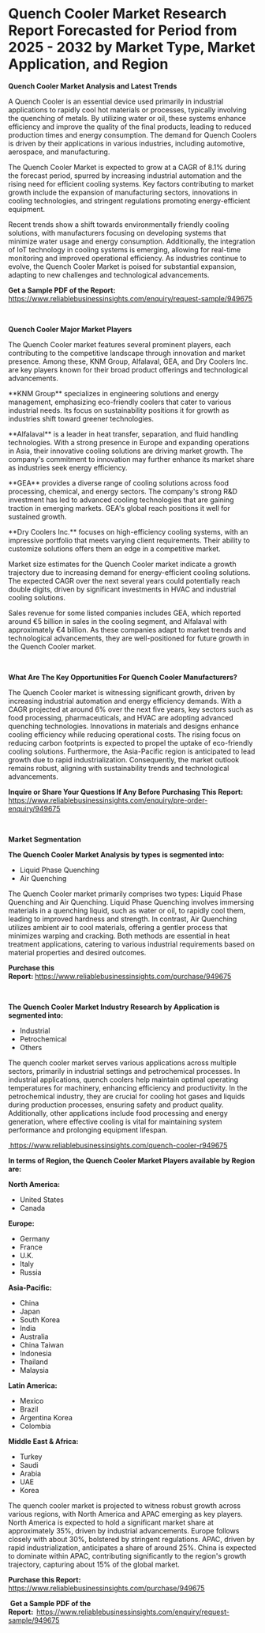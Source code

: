 <p><h1>Quench Cooler Market Research Report Forecasted for Period from 2025 -  2032 by Market Type, Market Application, and Region</h1></p><p><strong>Quench Cooler Market Analysis and Latest Trends</strong></p>
<p><p>A Quench Cooler is an essential device used primarily in industrial applications to rapidly cool hot materials or processes, typically involving the quenching of metals. By utilizing water or oil, these systems enhance efficiency and improve the quality of the final products, leading to reduced production times and energy consumption. The demand for Quench Coolers is driven by their applications in various industries, including automotive, aerospace, and manufacturing.</p><p>The Quench Cooler Market is expected to grow at a CAGR of 8.1% during the forecast period, spurred by increasing industrial automation and the rising need for efficient cooling systems. Key factors contributing to market growth include the expansion of manufacturing sectors, innovations in cooling technologies, and stringent regulations promoting energy-efficient equipment. </p><p>Recent trends show a shift towards environmentally friendly cooling solutions, with manufacturers focusing on developing systems that minimize water usage and energy consumption. Additionally, the integration of IoT technology in cooling systems is emerging, allowing for real-time monitoring and improved operational efficiency. As industries continue to evolve, the Quench Cooler Market is poised for substantial expansion, adapting to new challenges and technological advancements.</p></p>
<p><strong>Get a Sample PDF of the Report:&nbsp;</strong> <a href="https://www.reliablebusinessinsights.com/enquiry/request-sample/949675?utm_campaign=3182&utm_medium=2&utm_source=Github&utm_content=ia&utm_term=18042025&utm_id=quench-cooler">https://www.reliablebusinessinsights.com/enquiry/request-sample/949675</a></p>
<p>&nbsp;</p>
<p><strong>Quench Cooler Major Market Players</strong></p>
<p><p>The Quench Cooler market features several prominent players, each contributing to the competitive landscape through innovation and market presence. Among these, KNM Group, Alfalaval, GEA, and Dry Coolers Inc. are key players known for their broad product offerings and technological advancements.</p><p>**KNM Group** specializes in engineering solutions and energy management, emphasizing eco-friendly coolers that cater to various industrial needs. Its focus on sustainability positions it for growth as industries shift toward greener technologies.</p><p>**Alfalaval** is a leader in heat transfer, separation, and fluid handling technologies. With a strong presence in Europe and expanding operations in Asia, their innovative cooling solutions are driving market growth. The company's commitment to innovation may further enhance its market share as industries seek energy efficiency.</p><p>**GEA** provides a diverse range of cooling solutions across food processing, chemical, and energy sectors. The company's strong R&D investment has led to advanced cooling technologies that are gaining traction in emerging markets. GEA's global reach positions it well for sustained growth.</p><p>**Dry Coolers Inc.** focuses on high-efficiency cooling systems, with an impressive portfolio that meets varying client requirements. Their ability to customize solutions offers them an edge in a competitive market.</p><p>Market size estimates for the Quench Cooler market indicate a growth trajectory due to increasing demand for energy-efficient cooling solutions. The expected CAGR over the next several years could potentially reach double digits, driven by significant investments in HVAC and industrial cooling solutions.</p><p>Sales revenue for some listed companies includes GEA, which reported around €5 billion in sales in the cooling segment, and Alfalaval with approximately €4 billion. As these companies adapt to market trends and technological advancements, they are well-positioned for future growth in the Quench Cooler market.</p></p>
<p>&nbsp;</p>
<p><strong>What Are The Key Opportunities For Quench Cooler Manufacturers?</strong></p>
<p><p>The Quench Cooler market is witnessing significant growth, driven by increasing industrial automation and energy efficiency demands. With a CAGR projected at around 6% over the next five years, key sectors such as food processing, pharmaceuticals, and HVAC are adopting advanced quenching technologies. Innovations in materials and designs enhance cooling efficiency while reducing operational costs. The rising focus on reducing carbon footprints is expected to propel the uptake of eco-friendly cooling solutions. Furthermore, the Asia-Pacific region is anticipated to lead growth due to rapid industrialization. Consequently, the market outlook remains robust, aligning with sustainability trends and technological advancements.</p></p>
<p><strong>Inquire or Share Your Questions If Any Before Purchasing This Report:</strong> <a href="https://www.reliablebusinessinsights.com/enquiry/pre-order-enquiry/949675?utm_campaign=3182&utm_medium=2&utm_source=Github&utm_content=ia&utm_term=18042025&utm_id=quench-cooler">https://www.reliablebusinessinsights.com/enquiry/pre-order-enquiry/949675</a></p>
<p>&nbsp;</p>
<p><strong>Market Segmentation</strong></p>
<p><strong>The Quench Cooler Market Analysis by types is segmented into:</strong></p>
<p><ul><li>Liquid Phase Quenching</li><li>Air Quenching</li></ul></p>
<p><p>The Quench Cooler market primarily comprises two types: Liquid Phase Quenching and Air Quenching. Liquid Phase Quenching involves immersing materials in a quenching liquid, such as water or oil, to rapidly cool them, leading to improved hardness and strength. In contrast, Air Quenching utilizes ambient air to cool materials, offering a gentler process that minimizes warping and cracking. Both methods are essential in heat treatment applications, catering to various industrial requirements based on material properties and desired outcomes.</p></p>
<p><strong>Purchase this Report:&nbsp;</strong><a href="https://www.reliablebusinessinsights.com/purchase/949675?utm_campaign=3182&utm_medium=2&utm_source=Github&utm_content=ia&utm_term=18042025&utm_id=quench-cooler">https://www.reliablebusinessinsights.com/purchase/949675</a></p>
<p>&nbsp;</p>
<p><strong>The Quench Cooler Market Industry Research by Application is segmented into:</strong></p>
<p><ul><li>Industrial</li><li>Petrochemical</li><li>Others</li></ul></p>
<p><p>The quench cooler market serves various applications across multiple sectors, primarily in industrial settings and petrochemical processes. In industrial applications, quench coolers help maintain optimal operating temperatures for machinery, enhancing efficiency and productivity. In the petrochemical industry, they are crucial for cooling hot gases and liquids during production processes, ensuring safety and product quality. Additionally, other applications include food processing and energy generation, where effective cooling is vital for maintaining system performance and prolonging equipment lifespan.</p></p>
<p><a href="https://www.reliablebusinessinsights.com/quench-cooler-r949675?utm_campaign=3182&utm_medium=2&utm_source=Github&utm_content=ia&utm_term=18042025&utm_id=quench-cooler">&nbsp;https://www.reliablebusinessinsights.com/quench-cooler-r949675</a></p>
<p><strong>In terms of Region, the Quench Cooler Market Players available by Region are:</strong></p>
<p>
    <p> <strong> North America: </strong>
        <ul>
            <li>United States</li>
            <li>Canada</li>
        </ul>
        </p> 
    <p> <strong> Europe: </strong>
        <ul>
            <li>Germany</li>
            <li>France</li>
            <li>U.K.</li>
            <li>Italy</li>
            <li>Russia</li>
        </ul>
        </p> 
    <p> <strong> Asia-Pacific: </strong>
        <ul>
            <li>China</li>
            <li>Japan</li>
            <li>South Korea</li>
            <li>India</li>
            <li>Australia</li>
            <li>China Taiwan</li>
            <li>Indonesia</li>
            <li>Thailand</li>
            <li>Malaysia</li>
        </ul>
        </p> 
    <p> <strong> Latin America: </strong>
        <ul>
            <li>Mexico</li>
            <li>Brazil</li>
            <li>Argentina Korea</li>
            <li>Colombia</li>
        </ul>
        </p> 
    <p> <strong> Middle East & Africa: </strong>
        <ul>
            <li>Turkey</li>
            <li>Saudi</li>
            <li>Arabia</li>
            <li>UAE</li>
            <li>Korea</li>
        </ul>
    </p>
    </p>
<p><p>The quench cooler market is projected to witness robust growth across various regions, with North America and APAC emerging as key players. North America is expected to hold a significant market share at approximately 35%, driven by industrial advancements. Europe follows closely with about 30%, bolstered by stringent regulations. APAC, driven by rapid industrialization, anticipates a share of around 25%. China is expected to dominate within APAC, contributing significantly to the region's growth trajectory, capturing about 15% of the global market.</p></p>
<p><strong>Purchase this Report: </strong><a href="https://www.reliablebusinessinsights.com/purchase/949675?utm_campaign=3182&utm_medium=2&utm_source=Github&utm_content=ia&utm_term=18042025&utm_id=quench-cooler">https://www.reliablebusinessinsights.com/purchase/949675</a></p>
<p>&nbsp;<strong>Get a Sample PDF of the Report:&nbsp;&nbsp;</strong><a href="https://www.reliablebusinessinsights.com/enquiry/request-sample/949675?utm_campaign=3182&utm_medium=2&utm_source=Github&utm_content=ia&utm_term=18042025&utm_id=quench-cooler">https://www.reliablebusinessinsights.com/enquiry/request-sample/949675</a></p>
<p><strong></strong></p>
<p><p></p><p></p><p></p></p>